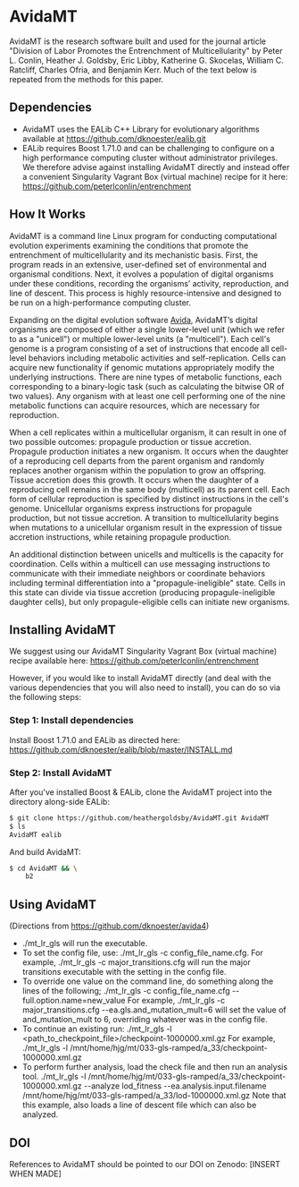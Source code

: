 # AvidaMT
AvidaMT is the research software built and used for the journal article "Division of Labor Promotes the Entrenchment of Multicellularity" by Peter L. Conlin, Heather J. Goldsby, Eric Libby, Katherine G. Skocelas, William C. Ratcliff, Charles Ofria, and Benjamin Kerr.  Much of the text below is repeated from the methods for this paper.


## Dependencies
* AvidaMT uses the EALib C++ Library for evolutionary algorithms available at https://github.com/dknoester/ealib.git
* EALib requires Boost 1.71.0 and can be challenging to configure on a high performance computing cluster without administrator privileges. We therefore advise against installing AvidaMT directly and instead offer a convenient Singularity Vagrant Box (virtual machine) recipe for it here: https://github.com/peterlconlin/entrenchment


## How It Works
AvidaMT is a command line Linux program for conducting computational evolution experiments examining the conditions that promote the entrenchment of multicellularity and its mechanistic basis. First, the program reads in an extensive, user-defined set of environmental and organismal conditions. Next, it evolves a population of digital organisms under these conditions, recording the organisms’ activity, reproduction, and line of descent. This process is highly resource-intensive and designed to be run on a high-performance computing cluster.

Expanding on the digital evolution software [Avida](https://en.wikipedia.org/wiki/Avida_(software)), AvidaMT’s digital organisms are composed of either a single lower-level unit (which we refer to as a "unicell") or multiple lower-level units (a "multicell"). Each cell's genome is a program consisting of a set of instructions that encode all cell-level behaviors including metabolic activities and self-replication. Cells can acquire new functionality if genomic mutations appropriately modify the underlying instructions. There are nine types of metabolic functions, each corresponding to a binary-logic task (such as calculating the bitwise OR of two values). Any organism with at least one cell performing one of the nine metabolic functions can acquire resources, which are necessary for reproduction.

When a cell replicates within a multicellular organism, it can result in one of two possible outcomes: propagule production or tissue accretion. Propagule production initiates a new organism. It occurs when the daughter of a reproducing cell departs from the parent organism and randomly replaces another organism within the population to grow an offspring. Tissue accretion does this growth. It occurs when the daughter of a reproducing cell remains in the same body (multicell) as its parent cell. Each form of cellular reproduction is specified by distinct instructions in the cell's genome. Unicellular organisms express instructions for propagule production, but not tissue accretion. A transition to multicellularity begins when mutations to a unicellular organism result in the expression of tissue accretion instructions, while retaining propagule production.

An additional distinction between unicells and multicells is the capacity for coordination. Cells within a multicell can use messaging instructions to communicate with their immediate neighbors or coordinate behaviors including terminal differentiation into a "propagule-ineligible" state. Cells in this state can divide via tissue accretion (producing propagule-ineligible daughter cells), but only propagule-eligible cells can initiate new organisms.


## Installing AvidaMT

We suggest using our AvidaMT Singularity Vagrant Box (virtual machine) recipe available here: https://github.com/peterlconlin/entrenchment

However, if you would like to install AvidaMT directly (and deal with the various dependencies that you will also need to install), you can do so via the following steps: 

### Step 1: Install dependencies
Install Boost 1.71.0 and EALib as directed here: https://github.com/dknoester/ealib/blob/master/INSTALL.md

### Step 2: Install AvidaMT
After you've installed Boost & EALib, clone the AvidaMT project into the directory along-side EALib:
```bash
$ git clone https://github.com/heathergoldsby/AvidaMT.git AvidaMT
$ ls
AvidaMT ealib
```

And build AvidaMT:
```bash
$ cd AvidaMT && \
    b2
```


## Using AvidaMT

(Directions from https://github.com/dknoester/avida4)

* ./mt_lr_gls will run the executable.
* To set the config file, use: ./mt_lr_gls -c config_file_name.cfg. For example, ./mt_lr_gls -c major_transitions.cfg will run the major transitions executable with the setting in the config file.
* To override one value on the command line, do something along the lines of the following; ./mt_lr_gls -c config_file_name.cfg --full.option.name=new_value For example, ./mt_lr_gls -c major_transitions.cfg --ea.gls.and_mutation_mult=6 will set the value of and_mutation_mult to 6, overriding whatever was in the config file.
* To continue an existing run: ./mt_lr_gls -l <path_to_checkpoint_file>/checkpoint-1000000.xml.gz For example, ./mt_lr_gls -l /mnt/home/hjg/mt/033-gls-ramped/a_33/checkpoint-1000000.xml.gz
* To perform further analysis, load the check file and then run an analysis tool. ./mt_lr_gls -l /mnt/home/hjg/mt/033-gls-ramped/a_33/checkpoint-1000000.xml.gz --analyze lod_fitness --ea.analysis.input.filename /mnt/home/hjg/mt/033-gls-ramped/a_33/lod-1000000.xml.gz Note that this example, also loads a line of descent file which can also be analyzed.


## DOI

References to AvidaMT should be pointed to our DOI on Zenodo: [INSERT WHEN MADE]
